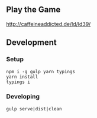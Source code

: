 ## Play the Game
http://caffeineaddicted.de/ld/ld39/

## Development

### Setup

```
npm i -g gulp yarn typings
yarn install
typings i
```



### Developing

`gulp serve|dist|clean`



